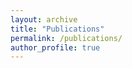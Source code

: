 ```yaml
---
layout: archive
title: "Publications"
permalink: /publications/
author_profile: true
---
```


<script src="https://bibbase.org/show?bib=https%3A%2F%2Fbibbase.org%2Fnetwork%2Ffiles%2FJaoSxDow8XnqqFa5P&noBootstrap=1&jsonp=1"></script>

